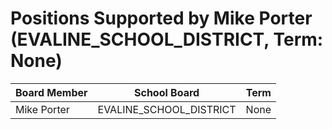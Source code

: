 # Positions Supported by Mike Porter (EVALINE_SCHOOL_DISTRICT, Term: None)

| Board Member | School Board | Term |
|--------------|--------------|------|
| Mike Porter | EVALINE_SCHOOL_DISTRICT | None |

